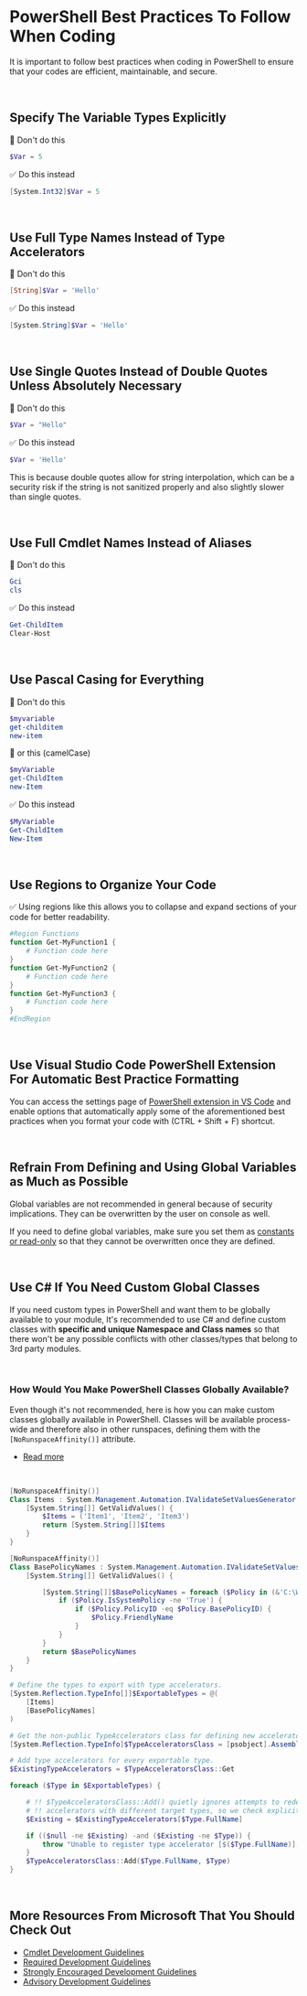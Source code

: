 # PowerShell Best Practices To Follow When Coding

It is important to follow best practices when coding in PowerShell to ensure that your codes are efficient, maintainable, and secure.

<br>

## Specify The Variable Types Explicitly

🚫 Don't do this
```powershell
$Var = 5
```

✅ Do this instead
```powershell
[System.Int32]$Var = 5
```

<br>

## Use Full Type Names Instead of Type Accelerators

🚫 Don't do this
```powershell
[String]$Var = 'Hello'
```

✅ Do this instead
```powershell
[System.String]$Var = 'Hello'
```

<br>

## Use Single Quotes Instead of Double Quotes Unless Absolutely Necessary

🚫 Don't do this
```powershell
$Var = "Hello"
```

✅ Do this instead
```powershell
$Var = 'Hello'
```

This is because double quotes allow for string interpolation, which can be a security risk if the string is not sanitized properly and also slightly slower than single quotes.

<br>

## Use Full Cmdlet Names Instead of Aliases

🚫 Don't do this
```powershell
Gci
cls
```

✅ Do this instead
```powershell
Get-ChildItem
Clear-Host
```

<br>

## Use Pascal Casing for Everything

🚫 Don't do this
```powershell
$myvariable
get-childitem
new-item
```

🚫 or this (camelCase)

```powershell
$myVariable
get-ChildItem
new-Item
```


✅ Do this instead
```powershell
$MyVariable
Get-ChildItem
New-Item
```

<br>

## Use Regions to Organize Your Code

✅ Using regions like this allows you to collapse and expand sections of your code for better readability.

```powershell
#Region Functions
function Get-MyFunction1 {
    # Function code here
}
function Get-MyFunction2 {
    # Function code here
}
function Get-MyFunction3 {
    # Function code here
}
#EndRegion
```

<br>

## Use Visual Studio Code PowerShell Extension For Automatic Best Practice Formatting

You can access the settings page of [PowerShell extension in VS Code](https://code.visualstudio.com/docs/languages/powershell) and enable options that automatically apply some of the aforementioned best practices when you format your code with (CTRL + Shift + F) shortcut.

<br>

## Refrain From Defining and Using Global Variables as Much as Possible

Global variables are not recommended in general because of security implications. They can be overwritten by the user on console as well.

If you need to define global variables, make sure you set them as [constants or read-only](https://learn.microsoft.com/en-us/powershell/module/microsoft.powershell.utility/new-variable#-option) so that they cannot be overwritten once they are defined.

<br>

## Use C# If You Need Custom Global Classes

If you need custom types in PowerShell and want them to be globally available to your module, It's recommended to use C# and define custom classes with **specific and unique Namespace and Class names** so that there won't be any possible conflicts with other classes/types that belong to 3rd party modules.

<br>

### How Would You Make PowerShell Classes Globally Available?

Even though it's not recommended, here is how you can make custom classes globally available in PowerShell. Classes will be available process-wide and therefore also in other runspaces, defining them with the `[NoRunspaceAffinity()]` attribute.

* [Read more](https://learn.microsoft.com/en-us/powershell/module/microsoft.powershell.core/about/about_classes#exporting-classes-with-type-accelerators)

<br>

```powershell
[NoRunspaceAffinity()]
Class Items : System.Management.Automation.IValidateSetValuesGenerator {
    [System.String[]] GetValidValues() {
        $Items = ('Item1', 'Item2', 'Item3')
        return [System.String[]]$Items
    }
}

[NoRunspaceAffinity()]
Class BasePolicyNames : System.Management.Automation.IValidateSetValuesGenerator {
    [System.String[]] GetValidValues() {

        [System.String[]]$BasePolicyNames = foreach ($Policy in (&'C:\Windows\System32\CiTool.exe' -lp -json | ConvertFrom-Json).Policies) {
            if ($Policy.IsSystemPolicy -ne 'True') {
                if ($Policy.PolicyID -eq $Policy.BasePolicyID) {
                    $Policy.FriendlyName
                }
            }
        }
        return $BasePolicyNames
    }   
}

# Define the types to export with type accelerators.
[System.Reflection.TypeInfo[]]$ExportableTypes = @(
    [Items]
    [BasePolicyNames]    
)

# Get the non-public TypeAccelerators class for defining new accelerators.
[System.Reflection.TypeInfo]$TypeAcceleratorsClass = [psobject].Assembly.GetType('System.Management.Automation.TypeAccelerators')

# Add type accelerators for every exportable type.
$ExistingTypeAccelerators = $TypeAcceleratorsClass::Get

foreach ($Type in $ExportableTypes) {

    # !! $TypeAcceleratorsClass::Add() quietly ignores attempts to redefine existing
    # !! accelerators with different target types, so we check explicitly.
    $Existing = $ExistingTypeAccelerators[$Type.FullName]

    if (($null -ne $Existing) -and ($Existing -ne $Type)) {
        throw "Unable to register type accelerator [$($Type.FullName)], because it is already defined with a different type ([$Existing])."
    }
    $TypeAcceleratorsClass::Add($Type.FullName, $Type)
}
```

<br>

## More Resources From Microsoft That You Should Check Out

- [Cmdlet Development Guidelines](https://learn.microsoft.com/en-us/powershell/scripting/developer/cmdlet/cmdlet-development-guidelines)
- [Required Development Guidelines](https://learn.microsoft.com/en-us/powershell/scripting/developer/cmdlet/required-development-guidelines)
- [Strongly Encouraged Development Guidelines](https://learn.microsoft.com/en-us/powershell/scripting/developer/cmdlet/strongly-encouraged-development-guidelines)
- [Advisory Development Guidelines](https://learn.microsoft.com/en-us/powershell/scripting/developer/cmdlet/advisory-development-guidelines)

<br>
